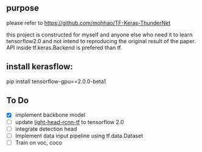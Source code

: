 ## purpose
please refer to https://github.com/mohhao/TF-Keras-ThunderNet

this project is constructed for myself and anyone else who need it to learn tensorflow2.0 and not intend to reproducing the original result of the paper. API inside tf.keras.Backend is prefered than tf.

## install kerasflow:
pip install tensorflow-gpu==2.0.0-beta1



## To Do
- [x] implement backbone model
- [ ] update [light-head-rcnn-tf](https://github.com/Stick-To/light-head-rcnn-tensorflow) to tensorflow 2.0
- [ ] integrate detection head
- [ ] Implement data input pipeline using tf.data.Dataset
- [ ] Train on voc, coco
